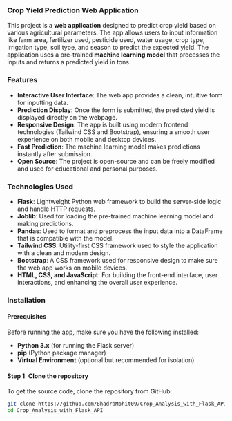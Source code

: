 ### Crop Yield Prediction Web Application

This project is a **web application** designed to predict crop yield based on various agricultural parameters. The app allows users to input information like farm area, fertilizer used, pesticide used, water usage, crop type, irrigation type, soil type, and season to predict the expected yield. The application uses a pre-trained **machine learning model** that processes the inputs and returns a predicted yield in tons.

### Features
- **Interactive User Interface**: The web app provides a clean, intuitive form for inputting data.
- **Prediction Display**: Once the form is submitted, the predicted yield is displayed directly on the webpage.
- **Responsive Design**: The app is built using modern frontend technologies (Tailwind CSS and Bootstrap), ensuring a smooth user experience on both mobile and desktop devices.
- **Fast Prediction**: The machine learning model makes predictions instantly after submission.
- **Open Source**: The project is open-source and can be freely modified and used for educational and personal purposes.

### Technologies Used
- **Flask**: Lightweight Python web framework to build the server-side logic and handle HTTP requests.
- **Joblib**: Used for loading the pre-trained machine learning model and making predictions.
- **Pandas**: Used to format and preprocess the input data into a DataFrame that is compatible with the model.
- **Tailwind CSS**: Utility-first CSS framework used to style the application with a clean and modern design.
- **Bootstrap**: A CSS framework used for responsive design to make sure the web app works on mobile devices.
- **HTML, CSS, and JavaScript**: For building the front-end interface, user interactions, and enhancing the overall user experience.

### Installation

#### Prerequisites
Before running the app, make sure you have the following installed:
- **Python 3.x** (for running the Flask server)
- **pip** (Python package manager)
- **Virtual Environment** (optional but recommended for isolation)

#### Step 1: Clone the repository
To get the source code, clone the repository from GitHub:
```bash
git clone https://github.com/BhadraMohit09/Crop_Analysis_with_Flask_API.git
cd Crop_Analysis_with_Flask_API
